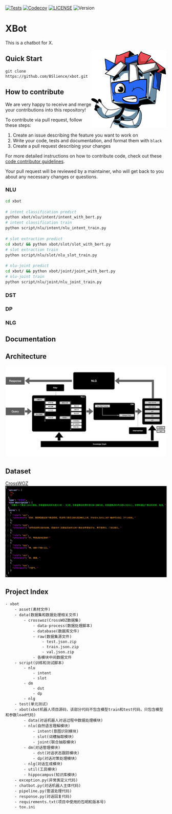 [![Tests](https://github.com/BSlience/xbot/workflows/Tests/badge.svg)](https://github.com/BSlience/xbot/actions?workflow=Tests)
[![Codecov](https://codecov.io/gh/BSlience/xbot/branch/master/graph/badge.svg)](https://codecov.io/gh/BSlience/xbot)
[![LICENSE](https://black.readthedocs.io/en/stable/_static/license.svg)](https://github.com/BSlience/xbot/blob/master/LICENSE)
![Version](https://img.shields.io/badge/Version-3.8%2B-orange)

# XBot
This is a chatbot for X.

<img align="right" height="244" src="asset/xbot.jpg">

## Quick Start
```
git clone https://github.com/BSlience/xbot.git
```

## How to contribute
We are very happy to receive and merge your contributions into this repository! 

To contribute via pull request, follow these steps:

1. Create an issue describing the feature you want to work on 
2. Write your code, tests and documentation, and format them with ``black``
3. Create a pull request describing your changes

For more detailed instructions on how to contribute code, check out these [code contributor guidelines](CONTRIBUTING.md).

Your pull request will be reviewed by a maintainer, who will get
back to you about any necessary changes or questions. 

### NLU
```bash
cd xbot

# intent classification predict
python xbot/nlu/intent/intent_with_bert.py
# intent classification train
python script/nlu/intent/nlu_intent_train.py

# slot extraction predict
cd xbot/ && python xbot/slot/slot_with_bert.py
# slot extraction train
python script/nlu/slot/nlu_slot_train.py

# nlu-joint predict
cd xbot/ && python xbot/joint/joint_with_bert.py
# nlu-joint train
python script/nlu/joint/nlu_joint_train.py
```

### DST

### DP

### NLG

## Documentation


## Architecture
![architecture](asset/xbot-architecture.png)

## Dataset
[CrossWOZ](https://arxiv.org/pdf/2002.11893.pdf)
![](asset/crosswoz.jpg)

## Project Index
```
- xbot
    - asset(素材文件)
    - data(数据集和数据处理相关文件)
        - crosswoz(CrossWOZ数据集)
            - data-process(数据处理脚本)
            - database(数据库文件)
            - raw(数据集源文件)
                - test.json.zip
                - train.json.zip
                - val.json.zip
            - 各模块中间数据文件
    - script(训练和测试脚本)
        - nlu
            - intent
            - slot
        - dm
            - dst
            - dp
        - nlg
    - test(单元测试)
    - xbot(xbot机器人项目源码，该部分代码不包含模型train和test代码，只包含模型和参数load代码)
        - data(对话机器人对话过程中数据处理模块)
        - nlu(自然语言理解模块)
            - intent(意图识别模块)
            - slot(词槽抽取模块)
            - joint(联合抽取模块)
        - dm(对话管理模块)
            - dst(对话状态跟踪模块)
            - dp(对话对策处理模块)
        - nlg(对话生成模块)
        - util(工具模块)
        - hippocampus(知识库模块)
    - exception.py(异常类定义代码)
    - chatbot.py(对话机器人主体代码)
    - pipeline.py(管道处理代码)
    - response.py(对话回复代码)
    - requirements.txt(项目中使用的包明和版本号)
    - tox.ini
```

